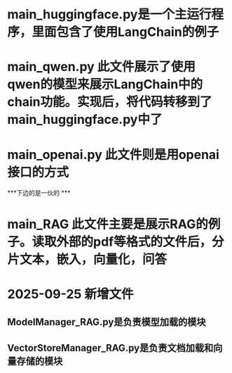 # main_huggingface.py是一个主运行程序，里面包含了使用LangChain的例子

# main_qwen.py 此文件展示了使用qwen的模型来展示LangChain中的chain功能。实现后，将代码转移到了main_huggingface.py中了

# main_openai.py 此文件则是用openai接口的方式

***下边的是一伙的 ***
# main_RAG 此文件主要是展示RAG的例子。读取外部的pdf等格式的文件后，分片文本，嵌入，向量化，问答
# 2025-09-25 新增文件
## ModelManager_RAG.py是负责模型加载的模块
## VectorStoreManager_RAG.py是负责文档加载和向量存储的模块
